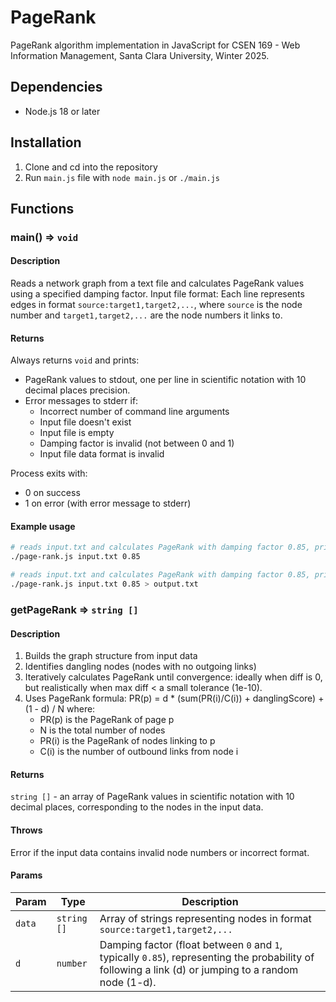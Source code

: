 # PageRank

PageRank algorithm implementation in JavaScript for CSEN 169 -
Web Information Management, Santa Clara University, Winter 2025.

## Dependencies

- Node.js 18 or later

## Installation

1. Clone and cd into the repository
2. Run `main.js` file with `node main.js` or `./main.js`

## Functions

### main() ⇒ `void`

#### Description

Reads a network graph from a text file and calculates PageRank values using a specified damping factor.
Input file format: Each line represents edges in format `source:target1,target2,...`,
where `source` is the node number and `target1,target2,...` are the node numbers it links to.

#### Returns

Always returns `void` and prints:

- PageRank values to stdout, one per line in scientific notation
  with 10 decimal places precision.
- Error messages to stderr if:
  - Incorrect number of command line arguments
  - Input file doesn't exist
  - Input file is empty
  - Damping factor is invalid (not between 0 and 1)
  - Input file data format is invalid

Process exits with:

- 0 on success
- 1 on error (with error message to stderr)

#### Example usage

```bash
# reads input.txt and calculates PageRank with damping factor 0.85, printing to stdout
./page-rank.js input.txt 0.85
```

```bash
# reads input.txt and calculates PageRank with damping factor 0.85, printing to output.txt
./page-rank.js input.txt 0.85 > output.txt
```

### getPageRank ⇒ `string []`

#### Description

1. Builds the graph structure from input data
2. Identifies dangling nodes (nodes with no outgoing links)
3. Iteratively calculates PageRank until convergence: ideally when diff is 0,
   but realistically when max diff < a small tolerance (1e-10).
4. Uses PageRank formula: PR(p) = d \* (sum(PR(i)/C(i)) + danglingScore) + (1 - d) / N
   where:
   - PR(p) is the PageRank of page p
   - N is the total number of nodes
   - PR(i) is the PageRank of nodes linking to p
   - C(i) is the number of outbound links from node i

#### Returns

`string []` - an array of PageRank values in scientific notation with 10 decimal places,
corresponding to the nodes in the input data.

#### Throws

Error if the input data contains invalid node numbers or incorrect format.

#### Params

| Param  | Type        | Description                                                                                                                                           |
| ------ | ----------- | ----------------------------------------------------------------------------------------------------------------------------------------------------- |
| `data` | `string []` | Array of strings representing nodes in format `source:target1,target2,...`                                                                            |
| `d`    | `number`    | Damping factor (float between `0` and `1`, typically `0.85`), representing the probability of following a link (d) or jumping to a random node (1-d). |
